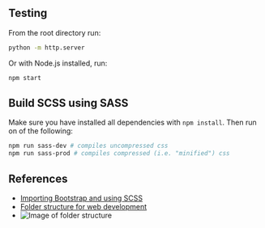 ## Testing

From the root directory run:

```bash
python -m http.server
```

Or with Node.js installed, run:

```bash
npm start
```

## Build SCSS using SASS

Make sure you have installed all dependencies with `npm install`. Then run on of the following:

```bash
npm run sass-dev # compiles uncompressed css
npm run sass-prod # compiles compressed (i.e. "minified") css
```

## References
- [Importing Bootstrap and using SCSS](https://getbootstrap.com/docs/5.2/customize/sass/#importing)
- [Folder structure for web development](https://webexpe.com/blog/folder-structure-for-web-development/?source=medium)
- ![Image of folder structure](https://webexpe.com/images/folder-structure/folder-structure.jpeg)
